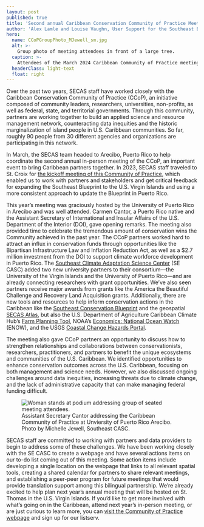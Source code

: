 ```yaml
---
layout: post
published: true
title: 'Second annual Caribbean Conservation Community of Practice Meeting '
author: 'Alex Lamle and Louise Vaughn, User Support for the Southeast Blueprint'
hero:
  name: CCoPGroupPhoto_MJewell_sm.jpg
  alt: >-
    Group photo of meeting attendees in front of a large tree.
  caption: >-
    Attendees of the March 2024 Caribbean Community of Practice meeting in Arecibo, Puerto Rico. Photo by Michelle Jewell, Southeast Climate Adaptation Science Center.
  headerClass: light-text
  float: right
---
```

Over the past two years, SECAS staff have worked closely with the Caribbean Conservation Community of Practice (CCoP), an initiative composed of community leaders, researchers, universities, non-profits, as well as federal, state, and territorial governments. Through this community, partners are working together to build an applied science and resource management network, counteracting data inequities and the historic marginalization of island people in U.S. Caribbean communities. So far, roughly 90 people from 30 different agencies and organizations are participating in this network.<!--more--> 

In March, the SECAS team headed to Arecibo, Puerto Rico to help coordinate the second annual in-person meeting of the CCoP, an important event to bring Caribbean partners together. In 2023, SECAS staff traveled to St. Croix for [the kickoff meeting of this Community of Practice](https://secassoutheast.org/2023/02/24/Caribbean-Community-of-Practice-kickoff-meeting-in-Christiansted-St-Croix), which enabled us to work with partners and stakeholders and get critical feedback for expanding the Southeast Blueprint to the U.S. Virgin Islands and using a more consistent approach to update the Blueprint in Puerto Rico.  

This year’s meeting was graciously hosted by the University of Puerto Rico in Arecibo and was well attended. Carmen Cantor, a Puerto Rico native and the Assistant Secretary of International and Insular Affairs of the U.S. Department of the Interior (DOI), gave opening remarks. The meeting also provided time to celebrate the tremendous amount of conservation wins the Community achieved in the past year. The CCoP partners worked hard to attract an influx in conservation funds through opportunities like the Bipartisan Infrastructure Law and Inflation Reduction Act, as well as a $2.7 million investment from the DOI to support climate workforce development in Puerto Rico. The [Southeast Climate Adaptation Science Center](https://secasc.ncsu.edu/) (SE CASC) added two new university partners to their consortium—the University of the Virgin Islands and the University of Puerto Rico—and are already connecting researchers with grant opportunities. We’ve also seen partners receive major awards from grants like the America the Beautiful Challenge and Recovery Land Acquisition grants. Additionally, there are new tools and resources to help inform conservation actions in the Caribbean like the [Southeast Conservation Blueprint](https://blueprint.geoplatform.gov/southeast/) and the geospatial [SECAS Atlas](https://secas-fws.hub.arcgis.com/pages/blueprint), but also the U.S. Department of Agriculture Caribbean Climate Hub’s [Farm Planning Tool](https://caribbeanclimatehub.org/farm-planning-tool/), NOAA’s [Economics: National Ocean Watch](https://noaa.maps.arcgis.com/apps/Cascade/index.html?appid=24f56f56818043179b8668ff1c596345) (ENOW), and the USGS [Coastal Change Hazards Portal](https://marine.usgs.gov/coastalchangehazardsportal/).  

The meeting also gave CCoP partners an opportunity to discuss how to strengthen relationships and collaborations between conservationists, researchers, practitioners, and partners to benefit the unique ecosystems and communities of the U.S. Caribbean. We identified opportunities to enhance conservation outcomes across the U.S. Caribbean, focusing on both management and science needs. However, we also discussed ongoing challenges around data inequities, increasing threats due to climate change, and the lack of administrative capacity that can make managing federal funding difficult.  

<figure>
  <img src="http://secassoutheast.org/images/AsstSecCantor_sm.jpg" alt="Woman stands at podium addressing group of seated meeting attendees."/>
  <figcaption>Assistant Secretary Cantor addressing the Caribbean Community of Practice at Unviersity of Puerto Rico Arecibo. Photo by Michelle Jewell, Southeast CASC. </figcaption>
</figure>

SECAS staff are committed to working with partners and data providers to begin to address some of these challenges. We have been working closely with the SE CASC to create a webpage and have several actions items on our to-do list coming out of this meeting. Some action items include developing a single location on the webpage that links to all relevant spatial tools, creating a shared calendar for partners to share relevant meetings, and establishing a peer-peer program for future meetings that would provide translation support among this bilingual partnership. We’re already excited to help plan next year’s annual meeting that will be hosted on St. Thomas in the U.S. Virgin Islands. If you’d like to get more involved with what’s going on in the Caribbean, attend next year’s in-person meeting, or are just curious to learn more, you can [visit the Community of Practice webpage](https://secasc.ncsu.edu/resources/caribbean-community-of-practice/) and sign up for our listserv.  
